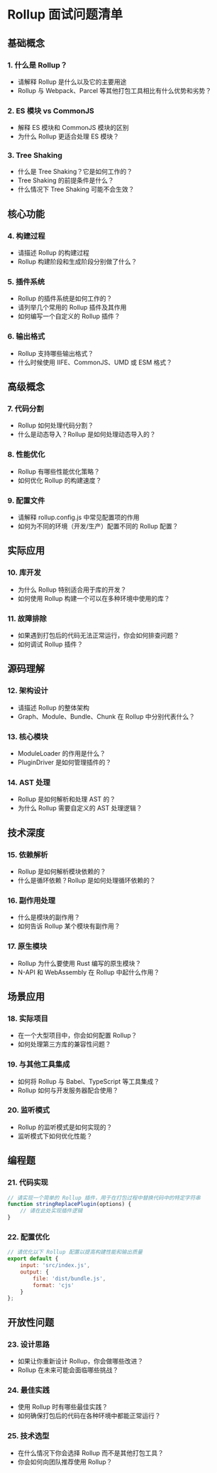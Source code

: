 # Rollup 面试问题清单

## 基础概念

### 1. 什么是 Rollup？

- 请解释 Rollup 是什么以及它的主要用途
- Rollup 与 Webpack、Parcel 等其他打包工具相比有什么优势和劣势？

### 2. ES 模块 vs CommonJS

- 解释 ES 模块和 CommonJS 模块的区别
- 为什么 Rollup 更适合处理 ES 模块？

### 3. Tree Shaking

- 什么是 Tree Shaking？它是如何工作的？
- Tree Shaking 的前提条件是什么？
- 什么情况下 Tree Shaking 可能不会生效？

## 核心功能

### 4. 构建过程

- 请描述 Rollup 的构建过程
- Rollup 构建阶段和生成阶段分别做了什么？

### 5. 插件系统

- Rollup 的插件系统是如何工作的？
- 请列举几个常用的 Rollup 插件及其作用
- 如何编写一个自定义的 Rollup 插件？

### 6. 输出格式

- Rollup 支持哪些输出格式？
- 什么时候使用 IIFE、CommonJS、UMD 或 ESM 格式？

## 高级概念

### 7. 代码分割

- Rollup 如何处理代码分割？
- 什么是动态导入？Rollup 是如何处理动态导入的？

### 8. 性能优化

- Rollup 有哪些性能优化策略？
- 如何优化 Rollup 的构建速度？

### 9. 配置文件

- 请解释 rollup.config.js 中常见配置项的作用
- 如何为不同的环境（开发/生产）配置不同的 Rollup 配置？

## 实际应用

### 10. 库开发

- 为什么 Rollup 特别适合用于库的开发？
- 如何使用 Rollup 构建一个可以在多种环境中使用的库？

### 11. 故障排除

- 如果遇到打包后的代码无法正常运行，你会如何排查问题？
- 如何调试 Rollup 插件？

## 源码理解

### 12. 架构设计

- 请描述 Rollup 的整体架构
- Graph、Module、Bundle、Chunk 在 Rollup 中分别代表什么？

### 13. 核心模块

- ModuleLoader 的作用是什么？
- PluginDriver 是如何管理插件的？

### 14. AST 处理

- Rollup 是如何解析和处理 AST 的？
- 为什么 Rollup 需要自定义的 AST 处理逻辑？

## 技术深度

### 15. 依赖解析

- Rollup 是如何解析模块依赖的？
- 什么是循环依赖？Rollup 是如何处理循环依赖的？

### 16. 副作用处理

- 什么是模块的副作用？
- 如何告诉 Rollup 某个模块有副作用？

### 17. 原生模块

- Rollup 为什么要使用 Rust 编写的原生模块？
- N-API 和 WebAssembly 在 Rollup 中起什么作用？

## 场景应用

### 18. 实际项目

- 在一个大型项目中，你会如何配置 Rollup？
- 如何处理第三方库的兼容性问题？

### 19. 与其他工具集成

- 如何将 Rollup 与 Babel、TypeScript 等工具集成？
- Rollup 如何与开发服务器配合使用？

### 20. 监听模式

- Rollup 的监听模式是如何实现的？
- 监听模式下如何优化性能？

## 编程题

### 21. 代码实现

```javascript
// 请实现一个简单的 Rollup 插件，用于在打包过程中替换代码中的特定字符串
function stringReplacePlugin(options) {
	// 请在此处实现插件逻辑
}
```

### 22. 配置优化

```javascript
// 请优化以下 Rollup 配置以提高构建性能和输出质量
export default {
	input: 'src/index.js',
	output: {
		file: 'dist/bundle.js',
		format: 'cjs'
	}
};
```

## 开放性问题

### 23. 设计思路

- 如果让你重新设计 Rollup，你会做哪些改进？
- Rollup 在未来可能会面临哪些挑战？

### 24. 最佳实践

- 使用 Rollup 时有哪些最佳实践？
- 如何确保打包后的代码在各种环境中都能正常运行？

### 25. 技术选型

- 在什么情况下你会选择 Rollup 而不是其他打包工具？
- 你会如何向团队推荐使用 Rollup？
